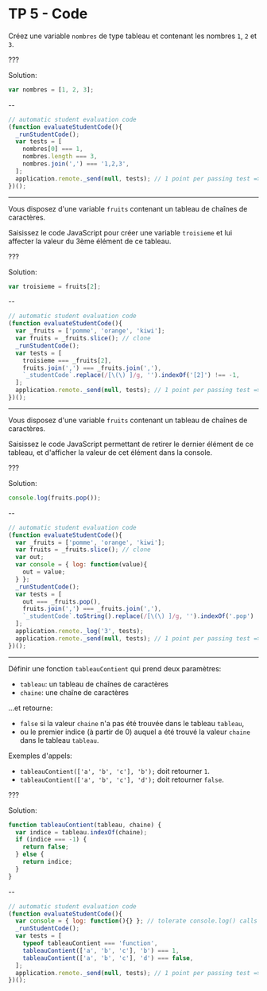 # TP 5 - Code

Créez une variable `nombres` de type tableau et contenant les nombres `1`, `2` et `3`.

???

Solution:
```js
var nombres = [1, 2, 3];
```

--

```js
// automatic student evaluation code
(function evaluateStudentCode(){
  _runStudentCode();
  var tests = [
    nombres[0] === 1,
    nombres.length === 3,
    nombres.join(',') === '1,2,3',
  ];
  application.remote._send(null, tests); // 1 point per passing test => 3 pts per exercise
})();
```

---

Vous disposez d'une variable `fruits` contenant un tableau de chaînes de caractères.

Saisissez le code JavaScript pour créer une variable `troisieme` et lui affecter la valeur du 3ème élément de ce tableau.

???

Solution:
```js
var troisieme = fruits[2];
```

--

```js
// automatic student evaluation code
(function evaluateStudentCode(){
  var _fruits = ['pomme', 'orange', 'kiwi'];
  var fruits = _fruits.slice(); // clone
  _runStudentCode();
  var tests = [
    troisieme === _fruits[2],
    fruits.join(',') === _fruits.join(','),
    `_studentCode`.replace(/[\(\) ]/g, '').indexOf('[2]') !== -1,
  ];
  application.remote._send(null, tests); // 1 point per passing test => 3 pts per exercise
})();
```

---

Vous disposez d'une variable `fruits` contenant un tableau de chaînes de caractères.

Saisissez le code JavaScript permettant de retirer le dernier élément de ce tableau, et d'afficher la valeur de cet élément dans la console.

???

Solution:
```js
console.log(fruits.pop());
```

--

```js
// automatic student evaluation code
(function evaluateStudentCode(){
  var _fruits = ['pomme', 'orange', 'kiwi'];
  var fruits = _fruits.slice(); // clone
  var out;
  var console = { log: function(value){
    out = value;
  } };
  _runStudentCode();
  var tests = [
    out === _fruits.pop(),
    fruits.join(',') === _fruits.join(','),
    `_studentCode`.toString().replace(/[\(\) ]/g, '').indexOf('.pop') !== -1,
  ];
  application.remote._log('3', tests);
  application.remote._send(null, tests); // 1 point per passing test => 3 pts per exercise
})();
```

---

Définir une fonction `tableauContient` qui prend deux paramètres:
 - `tableau`: un tableau de chaînes de caractères
 - `chaine`: une chaîne de caractères

...et retourne:
 - `false` si la valeur `chaine` n'a pas été trouvée dans le tableau `tableau`,
 - ou le premier indice (à partir de 0) auquel a été trouvé la valeur `chaine` dans le tableau `tableau`.

Exemples d'appels:
 - `tableauContient(['a', 'b', 'c'], 'b');` doit retourner `1`.
 - `tableauContient(['a', 'b', 'c'], 'd');` doit retourner `false`.

???

Solution:
```js
function tableauContient(tableau, chaine) {
  var indice = tableau.indexOf(chaine);
  if (indice === -1) {
    return false;
  } else {
    return indice;
  }
}
```

--

```js
// automatic student evaluation code
(function evaluateStudentCode(){
  var console = { log: function(){} }; // tolerate console.log() calls
  _runStudentCode();
  var tests = [
    typeof tableauContient === 'function',
    tableauContient(['a', 'b', 'c'], 'b') === 1,
    tableauContient(['a', 'b', 'c'], 'd') === false,
  ];
  application.remote._send(null, tests); // 1 point per passing test => 3 pts per exercise
})();
```
